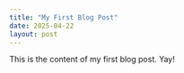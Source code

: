 ```yaml
---
title: "My First Blog Post"
date: 2025-04-22
layout: post
---
```


This is the content of my first blog post. Yay!
